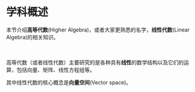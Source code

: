 # 学科概述

本节介绍**高等代数**(Higher Algebra)，或者大家更熟悉的名字，**线性代数**(Linear Algebra)的相关知识。

<p style="color: rgba(255, 255, 255, 0);"><del>连初等代数都学不会就来学高等代数？赶快滚去复习初等数学板块！</del></p>

高等代数（或者线性代数）主要研究的是各种具有**线性**的数学结构以及它们的运算，包括向量、矩阵、线性方程组等。

其中线性代数的核心概念是**向量空间**(Vector space)。
